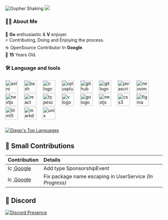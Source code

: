 

 <img src="https://media.tenor.com/hD56X-Q5AzMAAAAi/gopher-shaking.gif" alt="Gopher Shaking">

<img src="https://readme-typing-svg.herokuapp.com?font=Fira+Code&weight=500&pause=1000&color=89CFF0&width=435&lines=Hello,+I'm+DiegoDev2.">
        

<h3 align="left">👩‍💻  About Me</h3>

###

<p align="left">🚀 <strong>Go</strong> enthusiastic & <strong>V</strong> enjoyer.<br>⚡ Contributing, Doing and Enjoying the process.<br>☕️ OpenSource Contributor In <strong>Google</strong>. <br>🍣 <strong>15</strong> Years Old.</p>

###

<h3 align="left">🛠 Language and tools</h3>

###

<div align="left">
  <img src="https://skillicons.dev/icons?i=astro" height="40" alt="astro logo"  />
  <img width="12" />
  <img src="https://skillicons.dev/icons?i=bash" height="40" alt="bash logo"  />
  <img width="12" />
  <img src="https://skillicons.dev/icons?i=c" height="40" alt="c logo"  />
  <img width="12" />
  <img src="https://skillicons.dev/icons?i=cpp" height="40" alt="cplusplus logo"  />
  <img width="12" />
  <img src="https://skillicons.dev/icons?i=github" height="40" alt="github logo"  />
  <img width="12" />
  <img src="https://skillicons.dev/icons?i=git" height="40" alt="git logo"  />
  <img width="12" />
  <img src="https://skillicons.dev/icons?i=js" height="40" alt="javascript logo"  />
  <img width="12" />
  <img src="https://skillicons.dev/icons?i=neovim" height="40" alt="neovim logo"  />
  <img width="12" />
  <img src="https://skillicons.dev/icons?i=nextjs" height="40" alt="nextjs logo"  />
  <img width="12" />
  <img src="https://skillicons.dev/icons?i=react" height="40" alt="react logo"  />
  <img width="12" />
  <img src="https://skillicons.dev/icons?i=ts" height="40" alt="typescript logo"  />
  <img width="12" />
  <img src="https://skillicons.dev/icons?i=v" height="40" alt="v logo"  />
  <img width="12" />
  <img src="https://skillicons.dev/icons?i=go" height="40" alt="go logo"  />
  <img width="12" />
  <img src="https://skillicons.dev/icons?i=nestjs" height="40" alt="nestjs logo"  />
  <img width="12" />
  <img src="https://skillicons.dev/icons?i=css" height="40" alt="css3 logo"  />
  <img width="12" />
  <img src="https://skillicons.dev/icons?i=figma" height="40" alt="figma logo"  />
  <img width="12" />
  <img src="https://skillicons.dev/icons?i=html" height="40" alt="html5 logo"  />
  <img width="12" />
  <img src="https://skillicons.dev/icons?i=md" height="40" alt="markdown logo"  />
  <img width="12" />
  <img src="https://cdn.jsdelivr.net/gh/devicons/devicon/icons/unix/unix-original.svg" height="40" alt="unix logo"  />
</div>

###


 <a href="https://github.com/DiegoDev2"><img alt="Diego's Top Languages" src="https://denvercoder1-github-readme-stats.vercel.app/api/top-langs/?username=DiegoDev2&langs_count=30&layout=compact&theme=dracula&hide_border=true" /></a>

## 🌟 Small Contributions

| Contribution | Details |
| :--- | :--- |
| [<img src="https://cdn1.iconfinder.com/data/icons/google-s-logo/150/Google_Icons-09-512.png" alt="Icon" width="16" height="16"/> Google](https://github.com/google/go-github/pull/3258) | Add type SponsorshipEvent |
| [<img src="https://cdn1.iconfinder.com/data/icons/google-s-logo/150/Google_Icons-09-512.png" alt="Icon" width="16" height="16"/> Google](https://github.com/google/go-github/pull/3341) | Fix package name escaping in UserService *(In Progress)*|

## 🔌 Discord
[![Discord Presence](https://lanyard.cnrad.dev/api/1290128633591107696)](https://discord.com/users/1290128633591107696)
   

